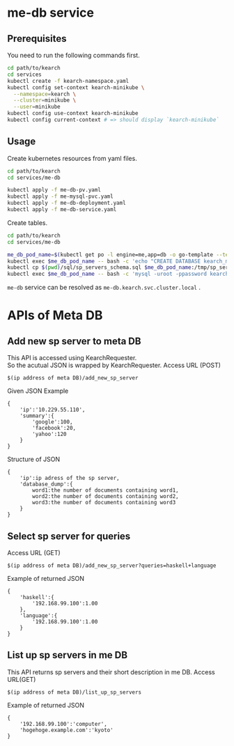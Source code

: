 # me-db service

## Prerequisites

You need to run the following commands first.

```sh
cd path/to/kearch
cd services
kubectl create -f kearch-namespace.yaml
kubectl config set-context kearch-minikube \
  --namespace=kearch \
  --cluster=minikube \
  --user=minikube
kubectl config use-context kearch-minikube
kubectl config current-context # => should display `kearch-minikube`
```

## Usage

Create kubernetes resources from yaml files.

```sh
cd path/to/kearch
cd services/me-db

kubectl apply -f me-db-pv.yaml
kubectl apply -f me-mysql-pvc.yaml
kubectl apply -f me-db-deployment.yaml
kubectl apply -f me-db-service.yaml
```

Create tables.

```sh
cd path/to/kearch
cd services/me-db

me_db_pod_name=$(kubectl get po -l engine=me,app=db -o go-template --template '{{(index .items 0).metadata.name}}')
kubectl exec $me_db_pod_name -- bash -c 'echo "CREATE DATABASE kearch_me_dev CHARACTER SET utf8mb4 COLLATE utf8mb4_unicode_ci;" | mysql -uroot -ppassword'
kubectl cp $(pwd)/sql/sp_servers_schema.sql $me_db_pod_name:/tmp/sp_servers_schema.sql
kubectl exec $me_db_pod_name -- bash -c 'mysql -uroot -ppassword kearch_me_dev < /tmp/sp_servers_schema.sql'
```

`me-db` service can be resolved as `me-db.kearch.svc.cluster.local` .



# APIs of Meta DB
## Add new sp server to meta DB
This API is accessed using KearchRequester.   
So the acutual JSON is wrapped by KearchRequester.
Access URL (POST)
```
$(ip address of meta DB)/add_new_sp_server
```
Given JSON Example
```
{
    'ip':'10.229.55.110',
    'summary':{
        'google':100,
        'facebook':20,
        'yahoo':120
    }
}
```
Structure of JSON
```
{
    'ip':ip adress of the sp server,
    'database_dump':{
        word1:the number of documents containing word1,
        word2:the number of documents containing word2,
        word3:the number of documents containing word3
    }
}
```
## Select sp server for queries
Access URL (GET)
```
$(ip address of meta DB)/add_new_sp_server?queries=haskell+language
```
Example of returned JSON
```
{
    'haskell':{
        '192.168.99.100':1.00
    },
    'language':{
        '192.168.99.100':1.00
    }
}
```
## List up sp servers in me DB
This API returns sp servers and their short description in me DB.
Access URL(GET)
```
$(ip address of meta DB)/list_up_sp_servers
```
Example of returned JSON
```
{
    '192.168.99.100':'computer',
    'hogehoge.example.com':'kyoto'
}
```
